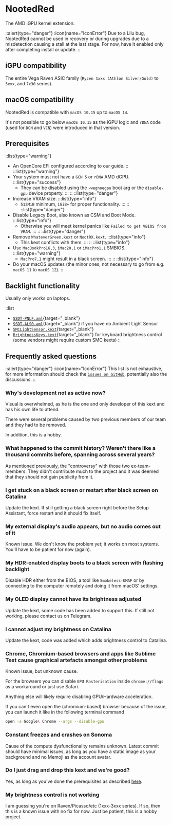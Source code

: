 # NootedRed

The AMD iGPU kernel extension.

::alert{type="danger"}
:icon{name="IconError"} Due to a Lilu bug, NootedRed cannot be used in recovery or during upgrades due to a misdetection causing a stall at the last stage.
For now, have it enabled only after completing install or update.
::

## iGPU compatibility

The entire Vega Raven ASIC family (`Ryzen 1xxx (Athlon Silver/Gold)` to `5xxx`, and `7x30` series).

## macOS compatibility

NootedRed is compatible with `macOS 10.15` up to `macOS 14`.

It's not possible to go below `macOS 10.15` as the iGPU logic and `rDNA` code (used for `DCN` and `VCN`) were introduced in that version.

## Prerequisites

::list{type="warning"}
- An OpenCore EFI configured according to our guide.
::
::list{type="warning"}
- Your system must not have a `GCN 5` or `rDNA` AMD dGPU.
:::list{type="success"}
  - They can be disabled using the `-wegnoegpu` boot arg or the `disable-gpu` device property.
:::
::
::list{type="danger"}
- Increase VRAM size.
:::list{type="info"}
  - `512MiB` minimum, `1GiB+` for proper functionality.
:::
::
::list{type="danger"}
- Disable Legacy Boot, also known as CSM and Boot Mode.
:::list{type="info"}
  - Otherwise you will meet kernel panics like `Failed to get VBIOS from VRAM`.
:::
::
::list{type="danger"}
- Remove `WhateverGreen.kext` or `NootRX.kext`.
:::list{type="info"}
  - This kext conflicts with them.
:::
::
::list{type="info"}
- Use `MacBookPro16,3`, `iMac20,1` or `iMacPro1,1` SMBIOS.
:::list{type="warning"}
  - `MacPro7,1` might result in a black screen.
:::
::
::list{type="info"}
- Do your macOS updates (the minor ones, not necessary to go from e.g. `macOS 11` to `macOS 12`).
::

## Backlight functionality

Usually only works on laptops.

::list
- [`SSDT-PNLF.aml`](/Extras/SSDTs/SSDT-PNLF.aml){target="_blank"}
- [`SSDT-ALS0.aml`](/Extras/SSDTs/SSDT-ALS0.aml){target="_blank"} if you have no Ambient Light Sensor
- [`SMCLightSensor.kext`](https://github.com/Acidanthera/VirtualSMC){target="_blank"}
- [`BrightnessKeys.kext`](https://github.com/Acidanthera/BrightnessKeys){target="_blank"} for keyboard brightness control (some vendors might require custom SMC kexts)
::

## Frequently asked questions

::alert{type="danger"}
:icon{name="IconError"} This list is not exhaustive, for more information should check the [`issues on GitHub`](https://github.com/ChefKissInc/NootRX/issues), potentially also the discussions.
::

### Why's development not as active now?

Visual is overwhelmed, as he is the one and only developer of this kext and has his own life to attend.

There were several problems caused by two previous members of our team and they had to be removed.

In addition, this is a hobby.

### What happened to the commit history? Weren't there like a thousand commits before, spanning across several years?

As mentioned previously, the "controversy" with those two ex-team-members. They didn't contribute much to the project and it was deemed that they should not gain publicity from it.

### I get stuck on a black screen or restart after black screen on Catalina

Update the kext. If still getting a black screen right before the Setup Assistant, force restart and it should fix itself.

### My external display's audio appears, but no audio comes out of it

Known issue. We don't know the problem yet; it works on most systems. You'll have to be patient for now (again).

### My HDR-enabled display boots to a black screen with flashing backlight

Disable HDR either from the BIOS, a tool like `Smokeless-UMAF` or by connecting to the computer remotely and doing it from macOS' settings.

### My OLED display cannot have its brightness adjusted

Update the kext, some code has been added to support this. If still not working, please contact us on Telegram.

### I cannot adjust my brightness on Catalina

Update the kext, code was added which adds brightness control to Catalina.

### Chrome, Chromium-based browsers and apps like Sublime Text cause graphical artefacts amongst other problems

Known issue, but unknown cause.

For the browsers you can disable `GPU Rasterisation` inside `chrome://flags` as a workaround or just use Safari.

Anything else will likely require disabling GPU/Hardware acceleration.

If you can't even open the (chromium-based) browser because of the issue, you can launch it like in the following terminal command

```sh
open -a Google\ Chrome --args --disable-gpu
```

### Constant freezes and crashes on Sonoma

Cause of the compute dysfunctionality remains unknown. Latest commit should have minimal issues, as long as you have a static image as your background and no Memoji as the account avatar.

### Do I just drag and drop this kext and we're good?

Yes, as long as you've done the prerequisites as described [here](#prerequisites).

### My brightness control is not working

I am guessing you're on Raven/Picasso/etc (1xxx-3xxx series). If so, then this is a known issue with no fix for now. Just be patient, this is a hobby project.
